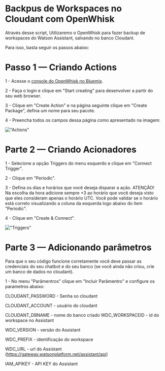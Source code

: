 # Backpus de Workspaces no Cloudant com OpenWhisk

Através desse script, Utilizaremo o OpenWhisk para fazer backup de workspaces do Watson Assistant, salvando no banco Cloudant.

Para isso, basta seguir os passos abaixo:


# Passo 1 — Criando Actions

1 - Acesse o [console do OpenWhisk no Bluemix](https://console-regional.ng.bluemix.net/openwhisk/).

2 - Faça o login e clique em "Start creating" para desenvolver a partir do seu web browser.

3 - Clique em "Create Action" e na página seguinte clique em "Create Package", defina um nome para seu pacote.

4 - Preencha todos os campos dessa página como apresentado na imagem:

!["Actions"](https://miro.medium.com/max/3638/1*LIw0izy3VZQyHwI0X9dACw.png)

# Parte 2 — Criando Acionadores

1 - Selecione a opção Triggers do menu esquerdo e clique em "Connect Trigger".

2 - Clique em "Periodic".

3 - Defina os dias e horários que você deseja disparar a ação. ATENÇÃO! Na escolha da hora adicione sempre +3 ao horário que você deseja visto que eles consideram apenas o horário UTC. Você pode validar se o horário está correto visualizando a coluna da esquerda logo abaixo do item "Periodic".

4 - Clique em "Create & Connect".

!["Triggers"](https://miro.medium.com/max/3810/1*e-yIr9jSSzbF-tBQBgM2Og.png) 

# Parte 3 — Adicionando parâmetros

Para que o seu código funcione corretamente você deve passar as credenciais do seu chatbot e do seu banco (se você ainda não criou, crie um banco de dados no cloudant).

1 - No menu "Parâmentros" clique em "Incluir Parâmentro" e configure os parametros abaixo:

CLOUDANT_PASSWORD - Senha so cloudant

CLOUDANT_ACCOUNT - usuário do cloudant

CLOUDANT_DBNAME - nome do banco criado
WDC_WORKSPACEID - id do workspace no Assistant

WDC_VERSION - versão do Assistant

WDC_PREFIX - identificação do workspace

WDC_URL - url do Assistant (https://gateway.watsonplatform.net/assistant/api)

IAM_APIKEY - API KEY do Assistant

